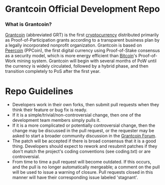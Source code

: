 
Grantcoin Official Development Repo
==================================

### What is Grantcoin?
[Grantcoin](http://www.grantcoin.org/) (abbreviated GRT) is the first [cryptocurrency](https://en.wikipedia.org/wiki/Cryptocurrency) distributed primarily as Proof-of-Participation grants according to a transparent business plan by a legally incorporated nonprofit organization. Grantcoin is based on [Peercoin](http://peercoin.net/) (PPCoin), the first digital currency using Proof-of-Stake consensus as a security model, which is more energy efficient than [Bitcoin](http://en.wikipedia.org/wiki/Bitcoin)'s Proof-of-Work mining system. Grantcoin will begin with several months of PoW until the currency is widely circulated, followed by a hybrid phase, and then transition completely to PoS after the first year.

Repo Guidelines
================================

* Developers work in their own forks, then submit pull requests when they think their feature or bug fix is ready.
* If it is a simple/trivial/non-controversial change, then one of the development team members simply pulls it.
* If it is a more complicated or potentially controversial change, then the change may be discussed in the pull request, or the requester may be asked to start a broader community discussion in the [Grantcoin Forum](http://www.grantcoin.org/forum/). 
* The patch will be accepted if there is broad consensus that it is a good thing. Developers should expect to rework and resubmit patches if they don't match the project's coding conventions (see coding.txt) or are controversial.
* From time to time a pull request will become outdated. If this occurs, and the pull is no longer automatically mergeable; a comment on the pull will be used to issue a warning of closure.  Pull requests closed in this manner will have their corresponding issue labeled 'stagnant'.

